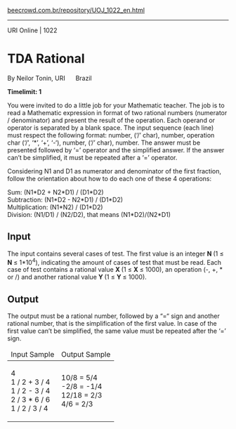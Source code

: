 <p><a href="https://www.beecrowd.com.br/repository/UOJ_1022_en.html">beecrowd.com.br/repository/UOJ_1022_en.html</a></p><hr>
  <div>
    <span>URI Online | 1022</span>
    <h1>TDA Rational</h1>
    <div><p>
       By Neilor Tonin, URI <img alt="" src="https://resources.beecrowd.com.br/gallery/images/flags/br.gif" style="width: 16px; height: 11px; "> Brazil</p>
    </div>
    <strong>Timelimit: 1</strong>
  </div>
  <div>
  <div>
    <p>
     You were invited to do a little job for your Mathematic teacher. The job is to read a Mathematic expression in format of two rational numbers (numerator / denominator) and present the result of the operation. Each operand or operator is separated by a blank space. The input sequence (each line) must respect the following format: number, (‘/’ char), number, operation char (‘/’, ‘*’, ‘+’, ‘-‘), number, (‘/’ char), number. The answer must be presented followed by ‘=’ operator and the simplified answer. If the answer can’t be simplified, it must be repeated after a ‘=’ operator. </p>
    <p>
     Considering N1 and D1 as numerator and denominator of the first fraction, follow the orientation about how to do each one of these 4 operations:</p>
    <p>
     Sum: (N1*D2 + N2*D1) / (D1*D2)<br>
     Subtraction: (N1*D2 - N2*D1) / (D1*D2)<br>
     Multiplication: (N1*N2) / (D1*D2)<br>
     Division: (N1/D1) / (N2/D2), that means (N1*D2)/(N2*D1)</p>
  </div>
  <h2>Input</h2>
  <div>
    <p>
     The input contains several cases of test. The first value is an integer <strong>N </strong>(1 ≤ <strong>N </strong>≤ 1*10<sup>4</sup>), indicating the amount of cases of test that must be read. Each case of test contains a rational value <strong>X </strong>(1 ≤ <strong>X </strong>≤ 1000), an operation (-, +, * or /) and another rational value <strong>Y </strong>(1 ≤ <strong>Y </strong>≤ 1000).<br> </p>
  </div>
  <h2>Output</h2>
  <div>
  <p>
   The output must be a rational number, followed by a “=“ sign and another rational number, that is the simplification of the first value. In case of the first value can’t be simplified, the same value must be repeated after the ‘=’ sign.<br>
</p></div>
<div></div>
  <table>
    <thead>
      <tr>
        <td>Input Sample</td>
        <td>Output Sample</td>
      </tr>
    </thead>
    <tbody>
      <tr>
        <td>
          <p>
           4<br>
           1 / 2 + 3 / 4<br>
           1 / 2 - 3 / 4<br>
           2 / 3 * 6 / 6<br>
           1 / 2 / 3 / 4</p>
        </td>
        <td>
          <p>
           10/8 = 5/4<br>
           -2/8 = -1/4<br>
           12/18 = 2/3<br>
           4/6 = 2/3</p>
        </td>
      </tr>
    </tbody>
  </table>
</div>